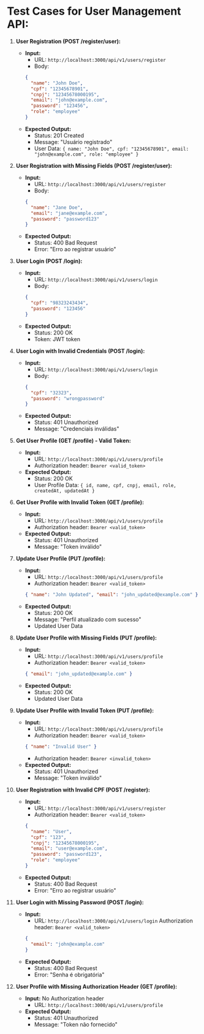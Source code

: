 # Test Cases for User Management API:

1. **User Registration (POST /register/user):**
   - **Input:**
      - URL: `http://localhost:3000/api/v1/users/register`
      - Body:
     ```json
     { 
       "name": "John Doe", 
       "cpf": "12345678901", 
       "cnpj": "12345678000195", 
       "email": "john@example.com", 
       "password": "123456", 
       "role": "employee" 
     }
     ```
   - **Expected Output:** 
     - Status: 201 Created
     - Message: "Usuário registrado"
     - User Data: `{ name: "John Doe", cpf: "12345678901", email: "john@example.com", role: "employee" }`

2. **User Registration with Missing Fields (POST /register/user):**
   - **Input:** 
      - URL: `http://localhost:3000/api/v1/users/register`
      - Body:
     ```json
     { 
       "name": "Jane Doe", 
       "email": "jane@example.com", 
       "password": "password123" 
     }
     ```
   - **Expected Output:** 
     - Status: 400 Bad Request
     - Error: "Erro ao registrar usuário"

3. **User Login (POST /login):**
   - **Input:** 
      - URL: `http://localhost:3000/api/v1/users/login`
      - Body:
     ```json
     { 
       "cpf": "98323243434", 
       "password": "123456" 
     }
     ```
   - **Expected Output:** 
     - Status: 200 OK
     - Token: JWT token

4. **User Login with Invalid Credentials (POST /login):**
   - **Input:** 
      - URL: `http://localhost:3000/api/v1/users/login`
      - Body:
     ```json
     { 
       "cpf": "32323", 
       "password": "wrongpassword" 
     }
     ```
   - **Expected Output:** 
     - Status: 401 Unauthorized
     - Message: "Credenciais inválidas"

5. **Get User Profile (GET /profile) - Valid Token:**
   - **Input:** 
     - URL: `http://localhost:3000/api/v1/users/profile`
     - Authorization header: `Bearer <valid_token>`
   - **Expected Output:** 
     - Status: 200 OK
     - User Profile Data: `{ id, name, cpf, cnpj, email, role, createdAt, updatedAt }`

6. **Get User Profile with Invalid Token (GET /profile):**
   - **Input:** 
     - URL: `http://localhost:3000/api/v1/users/profile`
     - Authorization header: `Bearer <valid_token>`
   - **Expected Output:** 
     - Status: 401 Unauthorized
     - Message: "Token inválido"

7. **Update User Profile (PUT /profile):**
   - **Input:**
      - URL: `http://localhost:3000/api/v1/users/profile`
      - Authorization header: `Bearer <valid_token>` 
     ```json
     { "name": "John Updated", "email": "john_updated@example.com" }
     ```
   - **Expected Output:** 
     - Status: 200 OK
     - Message: "Perfil atualizado com sucesso"
     - Updated User Data

8. **Update User Profile with Missing Fields (PUT /profile):**
   - **Input:** 
      - URL: `http://localhost:3000/api/v1/users/profile`
      - Authorization header: `Bearer <valid_token>`
     ```json
     { "email": "john_updated@example.com" }
     ```
   - **Expected Output:** 
     - Status: 200 OK
     - Updated User Data

9. **Update User Profile with Invalid Token (PUT /profile):**
   - **Input:**
      - URL: `http://localhost:3000/api/v1/users/profile`
      - Authorization header: `Bearer <valid_token>` 
     ```json
     { "name": "Invalid User" }
     ```
     - Authorization header: `Bearer <invalid_token>`
   - **Expected Output:** 
     - Status: 401 Unauthorized
     - Message: "Token inválido"

10. **User Registration with Invalid CPF (POST /register):**
    - **Input:** 
      - URL: `http://localhost:3000/api/v1/users/register`
      - Authorization header: `Bearer <valid_token>`
      ```json
      { 
        "name": "User", 
        "cpf": "123", 
        "cnpj": "12345678000195", 
        "email": "user@example.com", 
        "password": "password123", 
        "role": "employee" 
      }
      ```
    - **Expected Output:** 
      - Status: 400 Bad Request
      - Error: "Erro ao registrar usuário"

11. **User Login with Missing Password (POST /login):**
    - **Input:** 
      - URL: `http://localhost:3000/api/v1/users/login`
       Authorization header: `Bearer <valid_token>`
      ```json
      { 
        "email": "john@example.com" 
      }
      ```
    - **Expected Output:** 
      - Status: 400 Bad Request
      - Error: "Senha é obrigatória"

12. **User Profile with Missing Authorization Header (GET /profile):**
    - **Input:** No Authorization header
      - URL: `http://localhost:3000/api/v1/users/profile`
    - **Expected Output:** 
      - Status: 401 Unauthorized
      - Message: "Token não fornecido"
